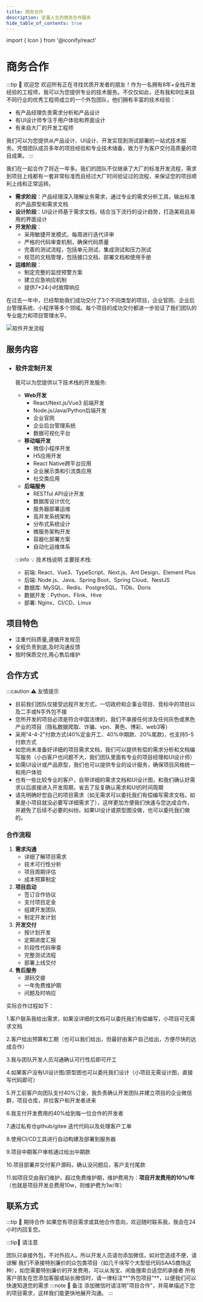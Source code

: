 ```yaml
---
title: 商务合作
description: 变量人生的商务合作服务
hide_table_of_contents: true
---
```


import { Icon } from '@iconify/react'

# 商务合作

:::tip 🎯 欢迎您
欢迎所有正在寻找优质开发者的朋友！作为一名拥有8年+全栈开发经验的工程师，我可以为您提供专业的技术服务。不仅仅如此，还有我和9位来自不同行业的优秀工程师成立的一个外包团队，他们拥有丰富的技术经验：
- 有产品经理负责需求分析和产品设计
- 有UI设计师专注于用户体验和界面设计
- 有来自大厂的开发工程师

我们可以为您提供从产品设计、UI设计、开发实现到测试部署的一站式技术服务。凭借团队成员多年的项目经验和专业技术储备，致力于为客户交付高质量的项目成果。
:::

我们在一起合作了将近一年多。我们的团队不仅继承了大厂的标准开发流程，需求到项目上线都有一套非常标准而且经过大厂时间验证过的流程，来保证您的项目顺利上线和正常运转。

- **需求阶段**：产品经理深入理解业务需求，通过专业的需求分析工具，输出标准的产品原型和需求文档
- **设计阶段**：UI设计师基于需求文档，结合当下流行的设计趋势，打造美观且易用的界面设计
- **开发阶段**：
  - 采用敏捷开发模式，每周进行迭代评审
  - 严格的代码审查机制，确保代码质量
  - 完善的测试流程，包括单元测试、集成测试和压力测试
  - 规范的文档管理，包括接口文档、部署文档和使用手册
- **运维阶段**：
  - 制定完整的监控预警方案
  - 建立应急响应机制
  - 提供7*24小时故障响应

在过去一年中，已经帮助我们成功交付了3个不同类型的项目，企业官网、企业后台管理系统、小程序等多个领域。每个项目的成功交付都进一步验证了我们团队的专业能力和项目管理水平。

![软件开发流程](C:\Users\Administrator\Desktop\软件开发流程.png)

## <Icon icon="ri:customer-service-2-line" width="24" /> 服务内容

- ### 软件定制开发
  我可以为您提供以下技术栈的开发服务:
  
  - **Web开发**
    - React/Next.js/Vue3 前端开发
    - Node.js/Java/Python后端开发
    - 企业官网
    - 企业后台管理系统
    - 数据可视化平台
  - **移动端开发**
    - 微信小程序开发
    - H5应用开发
    - React Native跨平台应用
    - 企业展示类和引流类应用
    - 社交类应用
  - **后端服务**
    - RESTful API设计开发
    - 数据库设计优化
    - 服务器部署运维
    - 高并发系统架构
    - 分布式系统设计
    - 微服务架构开发
    - 容器化部署方案
    - 自动化运维体系
  
  :::info 💡 技术栈说明
  主要技术栈:
  - 前端: React、Vue3、TypeScript、Next.js、Ant Design、Element Plus
  - 后端: Node.js、Java、Spring Boot、Spring Cloud、NestJS
  - 数据库: MySQL、Redis、PostgreSQL、TiDb、Doris
  - 数据开发：Python、Flink、Hive
  - 部署: Nginx、CI/CD、Linux

## <Icon icon="ri:award-line" width="24" /> 项目特色

- 注重代码质量,遵循开发规范
- 全程负责到底,及时沟通反馈
- 按时保质交付,用心售后维护

## <Icon icon="ri:price-tag-3-line" width="24" /> 合作方式

:::caution ⚠️ 友情提示
- 目前我们团队仅接受远程开发方式，一切政府和企事业项目、竞标中的项目以及二手或N手外包不接
- 您所开发的项目必须是符合中国法律的，我们不承接任何涉及任何灰色或黑色产业的项目（隐私数据爬取、诈骗、vpn、黄色、博彩、web3等）
- 采用"4-4-2"付款方式(40%定金开工、40%中期款、20%尾款)，也支持5-5付款方式
- 如您尚未准备好详细的项目需求文档，我们可以提供有偿的需求分析和文档编写服务（小白客户也问题不大，我们团队里面有专业的项目经理和UI设计师）
- 如需UI设计或产品原型，我们也可以提供专业的设计服务，确保项目风格统一和用户体验
- 也有一些比较专业的客户，自带详细的需求文档和UI设计图，和我们确认好需求以后直接进入开发周期，省去了反复确认需求和UI的时间周期
- 请先明确好您自己的项目需求（如无需求可以委托我们有偿编写需求文档，如果是小项目就没必要写详细需求了），这样更加方便我们快速与您达成合作，并避免了后续不必要的纠纷。如果UI设计或原型图没做，也可以委托我们做的。

### 合作流程

1. **需求沟通**
   - 详细了解项目需求
   - 技术可行性分析
   - 项目周期评估
   - 成本预算制定
2. **项目启动**
   - 签订合作协议
   - 支付项目定金
   - 组建开发团队
   - 制定开发计划
3. **开发交付**
   - 按计划开发
   - 定期进度汇报
   - 阶段性代码审查
   - 完整测试流程
   - 部署上线交付
4. **售后服务**
   - 源码交接
   - 一年免费维护期
   - 问题及时响应

实际合作过程如下：

1.客户联系我给出需求，如果没详细的文档可以委托我们有偿编写，小项目可无需求文档

2.客户给出预算和工期（也可以我们给出，但最好由客户自己给出，方便尽快的达成合作）

3.我与团队开发人员沟通确认可行性后即可开工

4.如果客户没有UI设计图/原型图也可以委托我们设计（小项目无需设计图，直接写代码即可）

5.开工前客户向团队支付40%订金，我负责确认开发团队并建立项目的企业微信群，项目仓库，并拉客户和开发者进来

6.我支付开发费用的40%给到每一位合作的开发者

7.通过私有仓github/gitee 迭代代码以及处理客户工单

8.使用CI/CD工具进行自动构建及部署到服务器

9.项目中期客户审核通过给出中期款

10.项目部署并交付客户源码，确认没问题后，客户支付尾款

11.如项目交由我们维护，超过免费维护期，维护费用为：**项目开发费用的10%/年**（也就是项目开发总费用10w，则维护费为1w/年）

## <Icon icon="ri:contacts-line" width="24" /> 联系方式

:::tip 🤝 期待合作
如果您有项目需求或其他合作意向，欢迎随时联系我，我会在24小时内回复您。

:::tip🐆 请注意

团队只承接外包，不对外招人。所以开发人员请勿添加微信，如对您造成不便，请谅解
我们不承接特别廉价的众包类项目（如几千块写个大型低代码SAAS商场这种），如您需要特别廉价的开发费用，可以从淘宝、闲鱼搜索合适您的承接者
所有客户朋友在您添加客服或站长微信时，请一律标注**"外包项目"**，以便我们可以快速知道您的需求
:::note 📝 备注
添加微信时请注明"项目合作"，并简单描述下您的项目需求，这样我们能更快地展开沟通。
::: 